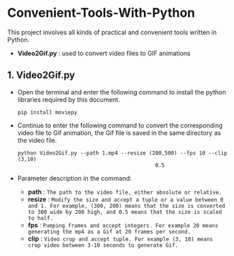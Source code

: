 # Convenient-Tools-With-Python

This project involves all kinds of practical and convenient tools written in Python.

* **Video2Gif.py** : used to convert video files to GIF animations

## 1. Video2Gif.py

* Open the terminal and enter the following command to install the python libraries required by this document.

  ```shell
  pip install moviepy 
  ```

* Continue to enter the following command to convert the corresponding video file to Gif animation, the Gif file is saved in the same directory as the video file.

  ```shell
  python Video2Gif.py --path 1.mp4 --resize (200,500) --fps 10 --clip (3,10)  
                                              0.5                                    
  ```

* Parameter description in the command:

  * **path** : `The path to the video file, either absolute or relative.`
  * **resize** : `Modify the size and accept a tuple or a value between 0 and 1. For example, (300, 200) means that the size is converted to 300 wide by 200 high, and 0.5 means that the size is scaled to half.`
  * **fps** : `Pumping frames and accept integers. For example 20 means generating the mp4 as a Gif at 20 frames per second.`
  * **clip** : `Video crop and accept tuple. For example (3, 10) means crop video between 3-10 seconds to generate Gif.`